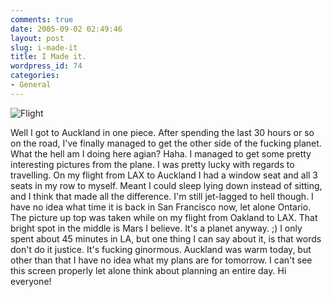 ```yaml
---
comments: true
date: 2005-09-02 02:49:46
layout: post
slug: i-made-it
title: I Made it.
wordpress_id: 74
categories:
- General
---
```


![Flight](http://www.isystech.net/images/flight_from_sf.jpg)


Well I got to Auckland in one piece. After spending the last 30 hours or so on the road, I've finally managed to get the other side of the fucking planet. What the hell am I doing here agian? Haha. I managed to get some pretty interesting pictures from the plane. I was pretty lucky with regards to travelling. On my flight from LAX to Auckland I had a window seat and all 3 seats in my row to myself. Meant I could sleep lying down instead of sitting, and I think that made all the difference. I'm still jet-lagged to hell though. I have no idea what time it is back in San Francisco now, let alone Ontario. The picture up top was taken while on my flight from Oakland to LAX. That bright spot in the middle is Mars I believe. It's a planet anyway. ;)
I only spent about 45 minutes in LA, but one thing I can say about it, is that words don't do it justice. It's fucking ginormous. Auckland was warm today, but other than that I have no idea what my plans are for tomorrow. I can't see this screen properly let alone think about planning an entire day. 
Hi everyone!
